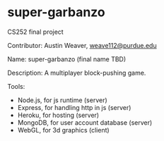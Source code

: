 # super-garbanzo
CS252 final project

Contributor:
    Austin Weaver, weave112@purdue.edu

Name:
    super-garbanzo (final name TBD)

Description:
    A multiplayer block-pushing game.

Tools:
<ul>
    <li>Node.js, for js runtime (server)</li>
    <li>Express, for handling http in js (server)</li>
    <li>Heroku, for hosting (server) </li>
    <li>MongoDB, for user account database (server)</li>
    <li>WebGL, for 3d graphics (client)</li>
</ul>
